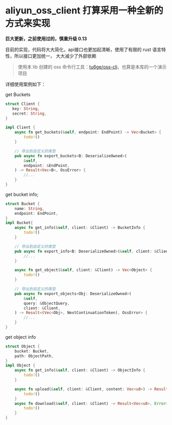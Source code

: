 # aliyun_oss_client 打算采用一种全新的方式来实现

**巨大更新，之前使用过的，慎重升级 0.13**

目前的实现，代码将大大简化，api接口也更加起清晰，使用了有限的 rust 语言特性，所以接口更加统一，
大大减少了外部依赖

> 使用本 lib 创建的 oss 命令行工具：[tu6ge/oss-cli](https://github.com/tu6ge/oss-cli)，也算是本库的一个演示项目

详细使用案例如下：

get Buckets

```rust
struct Client {
   key: String,
   secret: String,
}

impl Client {
    async fn get_buckets(&self, endpoint: EndPoint) -> Vec<Bucket> {
        todo!()
    }

    // 导出到自定义的类型
    pub async fn export_buckets<B: DeserializeOwned>(
        &self,
        endpoint: &EndPoint,
    ) -> Result<Vec<B>, OssError> {
        //...
    }
}
```

get bucket info;
```rust
struct Bucket {
    name: String,
    endpoint: EndPoint,
}
impl Bucket{
    async fn get_info(&self, client: &Client) -> BucketInfo {
        todo!()
    }

    // 导出到自定义的类型
    pub async fn export_info<B: DeserializeOwned>(&self, client: &Client) -> Result<B, OssError> {
        //...
    }

    async fn get_object(&self, client: &Client) -> Vec<Object> {
        todo!()
    }

    // 导出到自定义的类型
    pub async fn export_objects<Obj: DeserializeOwned>(
        &self,
        query: &ObjectQuery,
        client: &Client,
    ) -> Result<(Vec<Obj>, NextContinuationToken), OssError> {
        //...
    }
}
```
get object info

```rust
struct Object {
    bucket: Bucket,
    path: ObjectPath,
}
impl Object {
    async fn get_info(&self, client: &Client) -> ObjectInfo {
        todo!()
    }

    async fn upload(&self, client: &Client, content: Vec<u8>) -> Result<(), Error>{
        todo!()
    }
    async fn download(&self, client: &Client) -> Result<Vec<u8>, Error>{
        todo!()
    }
}
```

